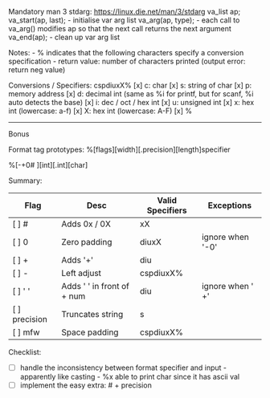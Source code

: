 
Mandatory
man 3 stdarg: https://linux.die.net/man/3/stdarg
    va_list ap;
    va_start(ap, last); 
        - initialise var arg list
    va_arg(ap, type); 
        - each call to va_arg() modifies ap so that the next call returns the next argument
    va_end(ap); 
        - clean up var arg list

Notes:
    - % indicates that the following characters specify a conversion specification
    - return value: number of characters printed (output error: return neg value)

Conversions / Specifiers: cspdiuxX%
    [x] c: char
    [x] s: string of char
    [x] p: memory address
    [x] d: decimal int (same as %i for printf, but for scanf, %i auto detects the base)
    [x] i: dec / oct / hex int
    [x] u: unsigned int
    [x] x: hex int (lowercase: a-f)
    [x] X: hex int (lowercase: A-F)
    [x] %

-----------------------------------------------------------------------------------------------
Bonus

Format tag prototypes: %[flags][width][.precision][length]specifier

%[-+0# ][int][.int][char]

Summary:

| Flag         | Desc                       | Valid Specifiers | Exceptions       |
|--------------|----------------------------|------------------|------------------|
| [ ] #        | Adds 0x / 0X               | xX               |                  |
| [ ] 0        | Zero padding               | diuxX            | ignore when '-0' | 
| [ ] +        | Adds '+'                   | diu              |                  |
| [ ] -        | Left adjust                | cspdiuxX%        |                  |
| [ ] ' '      | Adds ' ' in front of + num | diu              | ignore when ' +' |
| [ ] precision| Truncates string           | s                |                  |
| [ ] mfw      | Space padding              | cspdiuxX%        |                  |

Checklist:
- [ ] handle the inconsistency between format specifier and input
        - apparently like casting
        - %x able to print char since it has ascii val
- [ ] implement the easy extra: # + precision